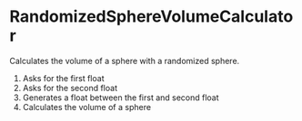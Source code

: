 # RandomizedSphereVolumeCalculator
Calculates the volume of a sphere with a randomized sphere.
1. Asks for the first float
2. Asks for the second float
3. Generates a float between the first and second float
4. Calculates the volume of a sphere
